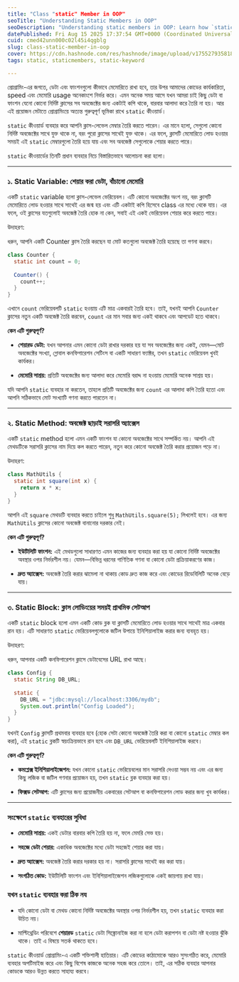 ```yaml
---
title: "Class "static" Member in OOP"
seoTitle: "Understanding Static Members in OOP"
seoDescription: "Understanding static members in OOP: Learn how `static` keyword optimizes memory, enables shared data, and enhances code structure and efficiency"
datePublished: Fri Aug 15 2025 17:37:54 GMT+0000 (Coordinated Universal Time)
cuid: cmed42unn000c02l45i4qgblg
slug: class-static-member-in-oop
cover: https://cdn.hashnode.com/res/hashnode/image/upload/v1755279358189/b5e89699-6f14-418d-ae4f-8808c988cddb.png
tags: static, staticmembers, static-keyword

---
```


প্রোগ্রামিং-এর জগতে, ডেটা এবং ফাংশনগুলো কীভাবে মেমোরিতে রাখা হবে, তার উপর আমাদের কোডের কার্যকারিতা, speed এবং মেমোরি usage অনেকাংশে নির্ভর করে। এমন অনেক সময় আসে যখন আমরা চাই কিছু ডেটা বা ফাংশন যেনো কোনো নির্দিষ্ট ক্লাসের সব অবজেক্টের জন্য একটাই কপি থাকে, বারবার আলাদা করে তৈরি না হয়। আর এই প্রয়োজন মেটাতে প্রোগ্রামিংয়ে অত্যন্ত গুরুত্বপূর্ণ ভূমিকা রাখে `static` কীওয়ার্ড।

`static` কীওয়ার্ড ব্যবহার করে আপনি ক্লাস-লেভেল মেম্বার তৈরি করতে পারেন। এর মানে হলো, সেগুলো কোনো নির্দিষ্ট অবজেক্টের সাথে যুক্ত থাকে না, বরং পুরো ক্লাসের সাথেই যুক্ত থাকে। এর ফলে, ক্লাসটি মেমোরিতে লোড হওয়ার সময়ই এই `static` মেম্বারগুলো তৈরি হয়ে যায় এবং সব অবজেক্ট সেগুলোকে শেয়ার করতে পারে।

`static` কীওয়ার্ডের তিনটি প্রধান ব্যবহার নিচে বিস্তারিতভাবে আলোচনা করা হলো।

---

### **১. Static Variable: শেয়ার করা ডেটা, বাঁচানো মেমোরি**

একটি `static` variable হলো ক্লাস-লেভেল ভেরিয়েবল। এটি কোনো অবজেক্টের অংশ নয়, বরং ক্লাসটি মেমোরিতে লোড হওয়ার সাথে সাথেই এর জন্ম হয় এবং এটি একটাই কপি হিসেবে class এর মধ্যে থেকে যায়। এর ফলে, ওই ক্লাসের যতগুলোই অবজেক্ট তৈরি হোক না কেন, সবাই এই একই ভেরিয়েবল শেয়ার করে করতে পারে।

উদাহরণ:

ধরুন, আপনি একটি Counter ক্লাস তৈরি করছেন যা মোট কতগুলো অবজেক্ট তৈরি হয়েছে তা গণনা করবে।

```java
class Counter {
  static int count = 0;
  
  Counter() {
    count++;
  }
}
```

এখানে `count` ভেরিয়েবলটি `static` হওয়ায় এটি মাত্র একবারই তৈরি হবে। তাই, যখনই আপনি `Counter` ক্লাসের নতুন একটি অবজেক্ট তৈরি করবেন, `count` এর মান সবার জন্য একই থাকবে এবং আপডেট হতে থাকবে।

**কেন এটি গুরুত্বপূর্ণ?**

* **শেয়ারড ডেটা:** যখন আপনার এমন কোনো ডেটা রাখার দরকার হয় যা সব অবজেক্টের জন্য একই, যেমন—মোট অবজেক্টের সংখ্যা, গ্লোবাল কনফিগারেশন সেটিংস বা একটি সাধারণ ফ্যাক্টর, তখন `static` ভেরিয়েবল খুবই কার্যকর।
    
* **মেমোরি সাশ্রয়:** প্রতিটি অবজেক্টের জন্য আলাদা করে মেমোরি বরাদ্দ না হওয়ায় মেমোরি অনেক সাশ্রয় হয়।
    

যদি আপনি `static` ব্যবহার না করতেন, তাহলে প্রতিটি অবজেক্টের জন্য `count` এর আলাদা কপি তৈরি হতো এবং আপনি সঠিকভাবে মোট সংখ্যাটি গণনা করতে পারতেন না।

---

### **২. Static Method: অবজেক্ট ছাড়াই সরাসরি অ্যাক্সেস**

একটি `static` method হলো এমন একটি ফাংশন যা কোনো অবজেক্টের সাথে সম্পর্কিত নয়। আপনি এই মেথডটিকে সরাসরি ক্লাসের নাম দিয়ে কল করতে পারেন, নতুন করে কোনো অবজেক্ট তৈরি করার প্রয়োজন পড়ে না।

উদাহরণ:

```java
class MathUtils {
  static int square(int x) {
    return x * x;
  }
}
```

আপনি এই `square` মেথডটি ব্যবহার করতে চাইলে শুধু `MathUtils.square(5);` লিখলেই হবে। এর জন্য `MathUtils` ক্লাসের কোনো অবজেক্ট বানানোর দরকার নেই।

**কেন এটি গুরুত্বপূর্ণ?**

* **ইউটিলিটি ফাংশন:** এই মেথডগুলো সাধারণত এমন কাজের জন্য ব্যবহার করা হয় যা কোনো নির্দিষ্ট অবজেক্টের অবস্থার ওপর নির্ভরশীল নয়। যেমন—বিভিন্ন ধরনের গাণিতিক গণনা বা কোনো ডেটা প্রক্রিয়াকরণের কাজ।
    
* **দ্রুত অ্যাক্সেস:** অবজেক্ট তৈরি করার ঝামেলা না থাকায় কোড দ্রুত কাজ করে এবং কোডের রিডেবিলিটি অনেক বেড়ে যায়।
    

---

### **৩. Static Block: ক্লাস লোডিংয়ের সময়ই প্রাথমিক সেটআপ**

একটি `static` block হলো এমন একটি কোড ব্লক যা ক্লাসটি মেমোরিতে লোড হওয়ার সাথে সাথেই মাত্র একবার রান হয়। এটি সাধারণত `static` ভেরিয়েবলগুলোকে জটিল উপায়ে ইনিশিয়ালাইজ করার জন্য ব্যবহৃত হয়।

উদাহরণ:

ধরুন, আপনার একটি কনফিগারেশন ক্লাসে ডেটাবেসের URL রাখা আছে।

```java
class Config {
  static String DB_URL;
  
  static {
    DB_URL = "jdbc:mysql://localhost:3306/mydb";
    System.out.println("Config Loaded");
  }
}
```

যখনই `Config` ক্লাসটি প্রথমবার ব্যবহার হবে (হোক সেটা কোনো অবজেক্ট তৈরি করা বা কোনো `static` মেম্বার কল করা), এই `static` ব্লকটি স্বয়ংক্রিয়ভাবে রান হবে এবং `DB_URL` ভেরিয়েবলটি ইনিশিয়ালাইজ করবে।

**কেন এটি গুরুত্বপূর্ণ?**

* **কমপ্লেক্স ইনিশিয়ালাইজেশন:** যখন কোনো `static` ভেরিয়েবলের মান সরাসরি দেওয়া সম্ভব নয় এবং এর জন্য কিছু লজিক বা জটিল গণনার প্রয়োজন হয়, তখন `static` ব্লক ব্যবহার করা হয়।
    
* **ফিক্সড সেটআপ:** এটি ক্লাসের জন্য প্রয়োজনীয় একবারের সেটআপ বা কনফিগারেশন লোড করার জন্য খুব কার্যকর।
    

---

### **সংক্ষেপে** `static` ব্যবহারের সুবিধা

* **মেমোরি সাশ্রয়:** একই ডেটার বারবার কপি তৈরি হয় না, ফলে মেমরি সেভ হয়।
    
* **সহজে ডেটা শেয়ার:** একাধিক অবজেক্টের মধ্যে ডেটা সহজেই শেয়ার করা যায়।
    
* **দ্রুত অ্যাক্সেস:** অবজেক্ট তৈরি করার দরকার হয় না। সরাসরি ক্লাসের সাথেই কর করা যায়।
    
* **সংগঠিত কোড:** ইউটিলিটি ফাংশন এবং ইনিশিয়ালাইজেশন লজিকগুলোকে একই জায়গায় রাখা যায়।
    

### **যখন** `static` ব্যবহার করা ঠিক নয

* যদি কোনো ডেটা বা মেথড কোনো নির্দিষ্ট অবজেক্টের অবস্থার ওপর নির্ভরশীল হয়, তখন `static` ব্যবহার করা উচিত নয়।
    
* মাল্টিথ্রেডিং পরিবেশে **শেয়ারড** `static` ডেটা সিঙ্ক্রোনাইজ করা না হলে ডেটা করাপশন বা ডেটা নষ্ট হওয়ার ঝুঁকি থাকে। তাই এ বিষয়ে সতর্ক থাকতে হবে।
    

`static` কীওয়ার্ড প্রোগ্রামিং-এ একটি শক্তিশালী হাতিয়ার। এটি কোডের কাঠামোকে আরও সুসংগঠিত করে, মেমোরি ব্যবহার অপটিমাইজ করে এবং কিছু বিশেষ কাজকে অনেক সহজ করে তোলে। তাই, এর সঠিক ব্যবহার আপনার কোডকে আরও উন্নত করতে সাহায্য করবে।